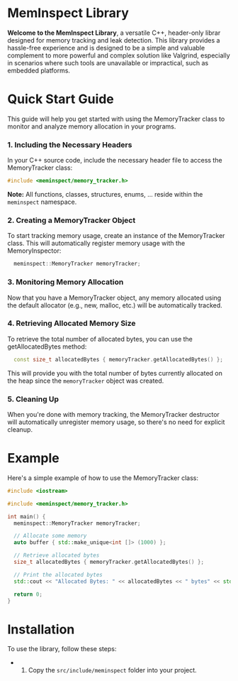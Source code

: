 MemInspect Library
==================

**Welcome to the MemInspect Library**, a versatile C++, header-only librar designed for memory tracking and leak detection.
This library provides a hassle-free experience and is designed to be a simple and valuable complement to more powerful and complex solution like Valgrind, especially in scenarios where such tools are unavailable or impractical, such as embedded platforms.

# Quick Start Guide

This guide will help you get started with using the MemoryTracker class to monitor and analyze memory allocation in your programs.

### 1. Including the Necessary Headers

In your C++ source code, include the necessary header file to access the MemoryTracker class:


```CPP
#include <meminspect/memory_tracker.h>
```

**Note:** All functions, classes, structures, enums, ...  reside within the `meminspect` namespace.

### 2. Creating a MemoryTracker Object

To start tracking memory usage, create an instance of the MemoryTracker class. This will automatically register memory usage with the MemoryInspector:

```CPP
  meminspect::MemoryTracker memoryTracker;
```

### 3. Monitoring Memory Allocation

Now that you have a MemoryTracker object, any memory allocated using the default allocator (e.g., new, malloc, etc.) will be automatically tracked.

### 4. Retrieving Allocated Memory Size

To retrieve the total number of allocated bytes, you can use the getAllocatedBytes method:

```CPP
  const size_t allocatedBytes { memoryTracker.getAllocatedBytes() };
```

This will provide you with the total number of bytes currently allocated on the heap since the `memoryTracker` object was created.

### 5. Cleaning Up

When you're done with memory tracking, the MemoryTracker destructor will automatically unregister memory usage, so there's no need for explicit cleanup.

# Example

Here's a simple example of how to use the MemoryTracker class:

```CPP
#include <iostream>

#include <meminspect/memory_tracker.h>

int main() {
  meminspect::MemoryTracker memoryTracker;

  // Allocate some memory
  auto buffer { std::make_unique<int []> (1000) };

  // Retrieve allocated bytes
  size_t allocatedBytes { memoryTracker.getAllocatedBytes() };

  // Print the allocated bytes
  std::cout << "Allocated Bytes: " << allocatedBytes << " bytes" << std::endl;

  return 0;
}
```

# Installation

To use the library, follow these steps:

- 1. Copy the `src/include/meminspect` folder into your project.
